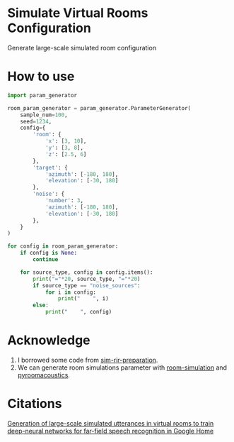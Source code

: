 # Simulate Virtual Rooms Configuration
Generate large-scale simulated room configuration

# How to use

```python
import param_generator

room_param_generator = param_generator.ParameterGenerator(
    sample_num=100,
    seed=1234,
    config={
        'room': {
            'x': [3, 10],
            'y': [3, 8],
            'z': [2.5, 6]
        },
        'target': {
            'azimuth': [-180, 180],
            'elevation': [-30, 180]
        },
        'noise': {
            'number': 3,
            'azimuth': [-180, 180],
            'elevation': [-30, 180]
        },
    }
)

for config in room_param_generator:
    if config is None:
        continue

    for source_type, config in config.items():
        print("="*20, source_type, "="*20)
        if source_type == "noise_sources":
            for i in config:
                print("    ", i)
        else:
            print("    ", config)


```

# Acknowledge
1. I borrowed some code from [sim-rir-preparation](https://github.com/tomkocse/sim-rir-preparation/blob/master/prep_sim_rirs.sh).
2. We can generate room simulations parameter with [room-simulation](https://github.com/ebezzam/room-simulation) and [pyroomacoustics](https://github.com/LCAV/pyroomacoustics).

# Citations
[Generation of large-scale simulated utterances in virtual rooms to train deep-neural networks for far-field speech recognition in Google Home](https://static.googleusercontent.com/media/research.google.com/zh-CN//pubs/archive/46107.pdf)
